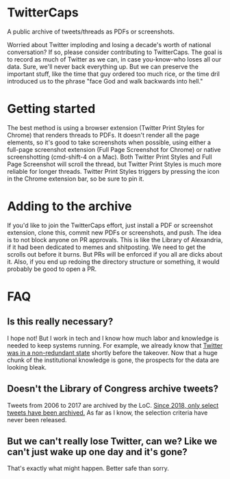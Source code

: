 # TwitterCaps

A public archive of tweets/threads as PDFs or screenshots.

Worried about Twitter imploding and losing a decade's worth of national conversation? If so, please consider contributing to TwitterCaps. The goal is to record as much of Twitter as we can, in case you-know-who loses all our data. Sure, we'll never back everything up. But we can preserve the important stuff, like the time that guy ordered too much rice, or the time dril introduced us to the phrase "face God and walk backwards into hell."

# Getting started

The best method is using a browser extension (Twitter Print Styles for Chrome) that renders threads to PDFs. It doesn't render all the page elements, so it's good to take screenshots when possible, using either a full-page screenshot extension (Full Page Screenshot for Chrome) or native screenshotting (cmd-shift-4 on a Mac). Both Twitter Print Styles and Full Page Screenshot will scroll the thread, but Twitter Print Styles is much more reliable for longer threads. Twitter Print Styles triggers by pressing the icon in the Chrome extension bar, so be sure to pin it.

# Adding to the archive

If you'd like to join the TwitterCaps effort, just install a PDF or screenshot extension, clone this, commit new PDFs or screenshots, and push. The idea is to not block anyone on PR approvals. This is like the Library of Alexandria, if it had been dedicated to memes and shitposting. We need to get the scrolls out before it burns. But PRs will be enforced if you all are dicks about it. Also, if you end up redoing the directory structure or something, it would probably be good to open a PR.

# FAQ

## Is this really necessary?

I hope not! But I work in tech and I know how much labor and knowledge is needed to keep systems running. For example, we already know that [Twitter was in a non-redundant state](https://www.cnn.com/2022/09/12/tech/twitter-data-center-california-heat-wave/index.html) shortly before the takeover. Now that a huge chunk of the institutional knowledge is gone, the prospects for the data are looking bleak.

## Doesn't the Library of Congress archive tweets?

Tweets from 2006 to 2017 are archived by the LoC. [Since 2018, only select tweets have been archived.](https://blogs.loc.gov/loc/2017/12/update-on-the-twitter-archive-at-the-library-of-congress-2/) As far as I know, the selection criteria have never been released.

## But we can't really lose Twitter, can we? Like we can't just wake up one day and it's gone?

That's exactly what might happen. Better safe than sorry.
